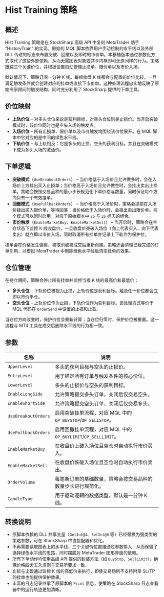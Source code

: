 # Hist Training 策略

## 概述
Hist Training 策略是在 StockSharp 高级 API 中复刻 MetaTrader 助手 "HistoryTrain" 的实现。原始的 MQL 脚本依靠用户手动绘制的水平线以及外部 DLL 传递的标志来布置突破、回撤以及即时的市价单。本移植版本通过参数化方式取代了这些外部依赖，从而无需图表对象或共享内存即可还原同样的行为。策略跟踪三个关键价位，并根据设置自动管理止损单、限价单以及市价入场。

默认情况下，策略订阅一分钟 K 线。每根收盘 K 线都会与配置的价位比较，一旦满足触发条件就会创建对应的挂单或直接下市价单。这种处理流程忠实地反映了原始专家顾问的触发结构，同时充分利用了 StockSharp 提供的下单工具。

## 价位映射
* **上轨价位** – 对多头仓位来说是获利目标，对空头仓位则是止损价。当开启突破模式时，该价位同时也是空头入场的触发点。
* **入场价位** – 所有止损单、限价单以及市价触发均围绕该价位展开。在 MQL 脚本中它对应的是中间的绿色水平线。
* **下轨价位** – 与上轨相反：它是多头的止损、空头的获利目标，并且在突破模式下成为多头入场的激活价。

## 下单逻辑
* **突破模式**（`UseBreakoutOrders`） – 当价格低于入场价且允许做多时，会在入场价上方挂出买入止损单；当价格高于入场价且允许做空时，会挂出卖出止损单。策略会按照交易品种的最小步长规范化下单价格与数量，同时保证每个方向只有一个有效挂单。
* **回撤模式**（`UsePullbackOrders`） – 当价格高于入场价时，策略会提前在入场价挂出买入限价单，等待回落；当价格低于入场价时，会挂出卖出限价单。两个模式可以同时启用，对应于原始脚本中 `25` 与 `26` 标志的组合。
* **市价触发**（`EnableMarketBuy`、`EnableMarketSell`） – 当开启时，策略会在空仓状态下监控 K 线收盘价，一旦收盘价突破入场位（向上代表买入、向下代表卖出）就立即以市价入场，同时取消所有挂单并记录上下轨作为保护位。

挂单会在价格发生偏离、被取消或被成交后重新创建。策略还会清理已经完成的订单引用，以模拟 MetaTrader 中删除绿色水平线后清空挂单的效果。

## 仓位管理
在持仓期间，策略会停止所有挂单并监控当根 K 线的最高价和最低价：

* **多头仓位** – 下轨价位被视为止损，上轨价位是获利目标。触及任一价位都会立即以市价平仓。
* **空头仓位** – 上轨价位作为止损，下轨价位作为获利目标。该处理方式等价于 MQL 代码在 `OrderSend` 中设置的止损和止盈。

当仓位方向改变时，保护价位会重新计算；当仓位归零时，保护价位被重置。这一流程与 MT4 工具在成交后删除水平线的行为相一致。

## 参数
| 名称 | 说明 |
| --- | --- |
| `UpperLevel` | 多头的获利目标与空头的止损价。 |
| `EntryLevel` | 用于锚定所有订单与触发条件的核心价位。 |
| `LowerLevel` | 多头的止损价与空头的获利目标。 |
| `EnableLongSide` | 允许策略提交多头订单，关闭后仅交易空头。 |
| `EnableShortSide` | 允许策略提交空头订单，关闭后仅交易多头。 |
| `UseBreakoutOrders` | 启用突破挂单流程，对应 MQL 中的 `OP_BUYSTOP`/`OP_SELLSTOP`。 |
| `UsePullbackOrders` | 启用回撤挂单流程，对应 MQL 中的 `OP_BUYLIMIT`/`OP_SELLLIMIT`。 |
| `EnableMarketBuy` | 在收盘价上破入场位且空仓时自动执行市价买入。 |
| `EnableMarketSell` | 在收盘价跌破入场位且空仓时自动执行市价卖出。 |
| `OrderVolume` | 每笔新订单的基础数量，策略会按交易品种的数量步长进行规范化。 |
| `CandleType` | 用于驱动逻辑的数据类型，默认是一分钟 K 线。 |

## 转换说明
* 原脚本依赖的 DLL 共享变量（`GetInt@4`、`SetInt@8` 等）已经替换为强类型的策略参数，可在 StockSharp 中直接配置和优化。
* 不再需要读取图表上的水平线，三个关键价位直接通过参数输入，从而保留了选择绿色水平线的思路，同时摆脱对 MetaTrader 图形界面的依赖。
* 所有下单动作均使用高级 API 提供的封装方法（如 `BuyStop`、`SellLimit`），确保价格四舍五入规则与交易所要求一致。
* 止损与止盈通过监控 K 线的高低价来执行，即使交易场所不支持附带 SL/TP 的挂单也能提供保护效果。
* 丰富的日志记录继承了原脚本的 `Print` 信息，使策略在 StockSharp 日志查看器中的运行轨迹更加清晰。
